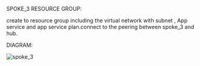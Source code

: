 SPOKE_3 RESOURCE GROUP:

create to  resource group including  the virtual network with subnet , App service and app service plan.connect to the peering between spoke_3 and hub.


DIAGRAM:


 ![spoke_3](https://github.com/user-attachments/assets/d437b18f-374e-4d8c-880d-448c833f9bd8)

